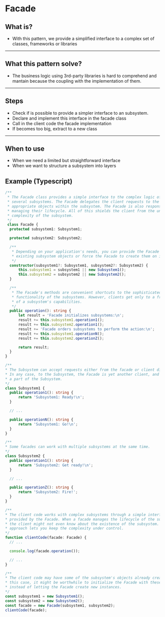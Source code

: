 # Facade

## What is?

- With this pattern, we provide a simplified interface to a complex set of classes, frameworks or libraries

___

## What this pattern solve?

- The business logic using 3rd-party libraries is hard to comprehend and mantain because the coupling with the implementation of them.

___

## Steps

- Check if is possible to provide a simpler interface to an subsystem.
- Declare and implement this interface in the facade class
- Call in the client code the facade implementation
- If becomes too big, extract to a new class

___

## When to use

- When we need a limited but straightforward interface
- When we want to structure a subsystem into layers

## Example (Typescript)

```ts
/**
 * The Facade class provides a simple interface to the complex logic of one or
 * several subsystems. The Facade delegates the client requests to the
 * appropriate objects within the subsystem. The Facade is also responsible for
 * managing their lifecycle. All of this shields the client from the undesired
 * complexity of the subsystem.
 */
 class Facade {
  protected subsystem1: Subsystem1;

  protected subsystem2: Subsystem2;

  /**
   * Depending on your application's needs, you can provide the Facade with
   * existing subsystem objects or force the Facade to create them on its own.
   */
  constructor(subsystem1?: Subsystem1, subsystem2?: Subsystem2) {
      this.subsystem1 = subsystem1 || new Subsystem1();
      this.subsystem2 = subsystem2 || new Subsystem2();
  }

  /**
   * The Facade's methods are convenient shortcuts to the sophisticated
   * functionality of the subsystems. However, clients get only to a fraction
   * of a subsystem's capabilities.
   */
  public operation(): string {
      let result = 'Facade initializes subsystems:\n';
      result += this.subsystem1.operation1();
      result += this.subsystem2.operation1();
      result += 'Facade orders subsystems to perform the action:\n';
      result += this.subsystem1.operationN();
      result += this.subsystem2.operationZ();

      return result;
  }
}

/**
* The Subsystem can accept requests either from the facade or client directly.
* In any case, to the Subsystem, the Facade is yet another client, and it's not
* a part of the Subsystem.
*/
class Subsystem1 {
  public operation1(): string {
      return 'Subsystem1: Ready!\n';
  }

  // ...

  public operationN(): string {
      return 'Subsystem1: Go!\n';
  }
}

/**
* Some facades can work with multiple subsystems at the same time.
*/
class Subsystem2 {
  public operation1(): string {
      return 'Subsystem2: Get ready!\n';
  }

  // ...

  public operationZ(): string {
      return 'Subsystem2: Fire!';
  }
}

/**
* The client code works with complex subsystems through a simple interface
* provided by the Facade. When a facade manages the lifecycle of the subsystem,
* the client might not even know about the existence of the subsystem. This
* approach lets you keep the complexity under control.
*/
function clientCode(facade: Facade) {
  // ...

  console.log(facade.operation());

  // ...
}

/**
* The client code may have some of the subsystem's objects already created. In
* this case, it might be worthwhile to initialize the Facade with these objects
* instead of letting the Facade create new instances.
*/
const subsystem1 = new Subsystem1();
const subsystem2 = new Subsystem2();
const facade = new Facade(subsystem1, subsystem2);
clientCode(facade);
```